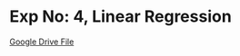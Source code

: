 # Exp No: 4, Linear Regression

[Google Drive File](https://colab.research.google.com/drive/1AghVIhb6n6DunSVy3LGuLT-wrDpn0ugU?usp=sharing)
